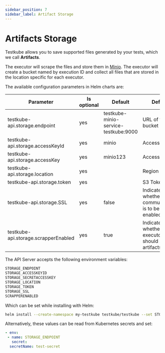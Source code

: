 ```yaml
---
sidebar_position: 7
sidebar_label: Artifact Storage
---
```

# Artifacts Storage

Testkube allows you to save supported files generated by your tests, which we call **Artifacts**.

The executor will scrape the files and store them in [Minio](https://min.io/).  The executor will create a bucket named by execution ID and collect all files that are stored in the location specific for each executor.

The available configuration parameters in Helm charts are:

| Parameter                            | Is optional | Default                              | Default                                              |
| ------------------------------------ | ----------- | ------------------------------------ | ---------------------------------------------------- |
| testkube-api.storage.endpoint        | yes         | testkube-minio-service-testkube:9000 | URL of the S3 bucket                                 |
| testkube-api.storage.accessKeyId     | yes         | minio                                | Access Key ID                                        |
| testkube-api.storage.accessKey       | yes         | minio123                             | Access Key                                           |
| testkube-api.storage.location        | yes         |                                      | Region                                               |
| testkube-api.storage.token           | yes         |                                      | S3 Token                                             |
| testkube-api.storage.SSL             | yes         | false                                | Indicates whether SSL communication is to be enabled |
| testkube-api.storage.scrapperEnabled | yes         | true                                 | Indicates whether executors should scrape artifacts  |

The API Server accepts the following environment variables:

```bash
STORAGE_ENDPOINT
STORAGE_ACCESSKEYID
STORAGE_SECRETACCESSKEY
STORAGE_LOCATION
STORAGE_TOKEN 
STORAGE_SSL
SCRAPPERENABLED
```

Which can be set while installing with Helm:

```bash
helm install --create-namespace my-testkube testkube/testkube --set STORAGE_ENDPOINT=custom_value
```

Alternatively, these values can be read from Kubernetes secrets and set:

```yaml
- env:
 - name: STORAGE_ENDPOINT
   secret:
  secretName: test-secret
```
